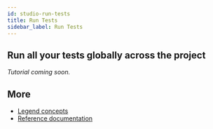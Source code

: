 ```yaml
---
id: studio-run-tests
title: Run Tests
sidebar_label: Run Tests
---
```


## Run all your tests globally across the project

_Tutorial coming soon._

## More
- [Legend concepts](../concepts/legend-concepts)
- [Reference documentation](../reference/)
